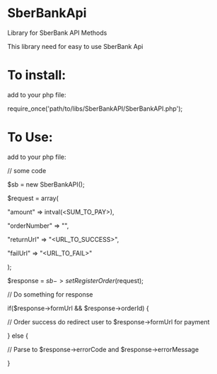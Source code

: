 # SberBankApi
Library for SberBank API Methods

This library need for easy to use SberBank Api

# To install:
add to your php file:

require_once('path/to/libs/SberBankAPI/SberBankAPI.php');

# To Use:
add to your php file:

// some code

$sb = new SberBankAPI(<TOKEN>);

$request = array(

  "amount" => intval(<SUM_TO_PAY>),

  "orderNumber" => "<orderNumber>",
  
  "returnUrl" => "<URL_TO_SUCCESS>",
  
  "failUrl" => "<URL_TO_FAIL>"
  
);

$response = $sb->setRegisterOrder($request);

// Do something for response

if($response->formUrl && $response->orderId) {

  // Order success do redirect user to $response->formUrl for payment

} else {
  
  // Parse to $response->errorCode and $response->errorMessage

}
